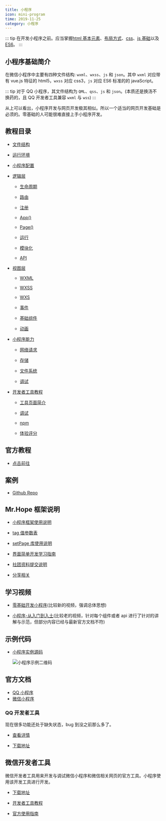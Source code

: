 ```yaml
---
title: 小程序
icon: mini-program
time: 2019-11-25
category: 小程序
---
```


::: tip
在开发小程序之前。应当掌握[html 基本元素](../website/html/intro.md)、[布局方式](../website/css/layout.md)、[css](../website/css/intro.md)、[js 基础](../language/js/accidence/readme.md)以及 [ES6](../language/js/es6/readme.md)。
:::

<!-- more -->

## 小程序基础简介

在微信小程序中主要有四种文件结构: `wxml`、`wxss`、`js` 和 `json`。其中 `wxml` 对应带有 vue.js 特征的 html5，`wxss` 对应 css3，`js` 对应 ES6 标准的的 javaScript。

::: tip
对于 QQ 小程序，其文件结构为 `QML`、`qss`、`js` 和 `json`。(本质还是换汤不换药的，且 QQ 开发者工具兼容 `wxml` 与 `wss`)
:::

从上可以看出，小程序开发与网页开发极其相似。所以一个适当的网页开发基础是必须的。零基础的人可能很难直接上手小程序开发。

## 教程目录

- [文件结构](guide/fileStructure.md)

- [运行环境](guide/env.md)

- [小程序配置](guide/config/readme.md)

- [逻辑层](guide/service/readme.md)

  - [生命周期](guide/service/lifetime.md)

  - [路由](guide/service/route.md)

  - [注册](guide/service/register.md)

  - [App()](guide/service/app.md)

  - [Page()](guide/service/page.md)

  - [运行](guide/service/run.md)

  - [模块化](guide/service/module.md)

  - [API](guide/service/api/readme.md)

- [视图层](guide/view/readme.md)

  - [WXML](guide/view/wxml.md)

  - [WXSS](guide/view/wxss.md)

  - [WXS](guide/view/wxs.md)

  - [事件](guide/view/event.md)

  - [基础组件](guide/view/component.md)

  - [动画](guide/view/animation.md)

- [小程序能力](guide/ability/readme.md)

  - [网络请求](guide/ability/network.md)

  - [存储](guide/ability/storage.md)

  - [文件系统](guide/ability/fileSystem.md)

  - [调试](debug.md)

- [开发者工具教程](tools/readme.md)

  - [工具页面简介](tools/interface.md)

  - [调试](tools/debug.md)

  - [npm](tools/npm.md)

  - [体验评分](tools/audit.md)

## 官方教程

- [点击前往](https://developers.weixin.qq.com/ebook?action=get_post_info&docid=0008aeea9a8978ab0086a685851c0a)

## 案例

- [Github Repo](https://github.com/Mister-Hope/wxminiappdemo)

## Mr.Hope 框架说明

- [小程序框架使用说明](framework/readme.md)

- [tag 值参数表](framework/tagList.md)

- [setPage 库使用说明](framework/setPage.md)

- [界面简单开发学习指南](framework/simpleDebug.md)

- [社团资料提交说明](framework/corporationDebug.md)

- [分享相关](QRCode.md)

## 学习视频

- [零基础开发小程序](https://www.bilibili.com/video/av22790583/)(比较新的视频，强调总体思想)

- [小程序-从入门到入土](https://www.bilibili.com/video/av11938917)(比较老的视频，针对每个组件或者 api 进行了针对的讲解与示范，但部分内容已经与最新官方文档不符)

## 示例代码

- [小程序实例源码](https://github.com/wechat-miniprogram/miniprogram-demo)

  ![小程序示例二维码](https://res.wx.qq.com/wxdoc/dist/assets/img/demo.ef5c5bef.jpg)

## 官方文档

- [QQ 小程序](https://q.qq.com/wiki/)
- [微信小程序](https://developers.weixin.qq.com/miniprogram/dev/framework/)

### QQ 开发者工具

现在很多功能还处于缺失状态，bug 到没之前那么多了。

- [查看详情](https://q.qq.com/wiki/)

- [下载地址](https://q.qq.com/wiki/tools/devtool/)

## 微信开发者工具

微信开发者工具用来开发与调试微信小程序和微信相关网页的官方工具。小程序使用该开发工具进行开发。

- [下载地址](https://developers.weixin.qq.com/miniprogram/dev/devtools/download.html)

- [开发者工具教程](tools/readme.md)

- [官方使用指南](https://developers.weixin.qq.com/miniprogram/dev/devtools/devtools.html)
